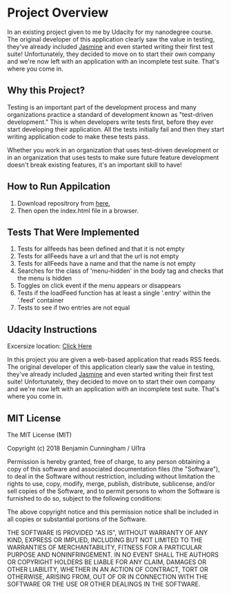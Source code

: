 # Project Overview

In an existing project given to me by Udacity for my nanodegree course. The original developer of this application clearly saw the value in testing, they've already included [Jasmine](http://jasmine.github.io/) and even started writing their first test suite! Unfortunately, they decided to move on to start their own company and we're now left with an application with an incomplete test suite. That's where you come in.


## Why this Project?

Testing is an important part of the development process and many organizations practice a standard of development known as "test-driven development." This is when developers write tests first, before they ever start developing their application. All the tests initially fail and then they start writing application code to make these tests pass.

Whether you work in an organization that uses test-driven development or in an organization that uses tests to make sure future feature development doesn't break existing features, it's an important skill to have!

##  How to Run Appilcation

1. Download repositrory from <a href="https://github.com/Ul1ra/FeedReader">here.</a>
2. Then open the index.html file in a browser.


##  Tests That Were Implemented

1. Tests for allfeeds has been defined and that it is not empty 
2. Tests for allFeeds have a url and that the url is not empty
3. Tests for allFeeds have a name and that the name is not empty 
4. Searches for the class of 'menu-hidden' in the body tag and checks that the menu is hidden
5. Toggles on click event if the menu appears or disappears
6. Tests if the loadFeed function has at least a single '.entry' within the '.feed' container
7. Tests to see if two entries are not equal


## Udacity Instructions

Excersize location: <a href="https://github.com/udacity/frontend-nanodegree-feedreader">Click Here</a>

In this project you are given a web-based application that reads RSS feeds. The original developer of this application clearly saw the value in testing, they've already included <a href="https://jasmine.github.io/">Jasmine</a> and even started writing their first test suite! Unfortunately, they decided to move on to start their own company and we're now left with an application with an incomplete test suite. That's where you come in.


## MIT License

The MIT License (MIT)

Copyright (c) 2018 Benjamin Cunningham / Ul1ra

Permission is hereby granted, free of charge, to any person obtaining a copy
of this software and associated documentation files (the "Software"), to deal
in the Software without restriction, including without limitation the rights
to use, copy, modify, merge, publish, distribute, sublicense, and/or sell
copies of the Software, and to permit persons to whom the Software is
furnished to do so, subject to the following conditions:

The above copyright notice and this permission notice shall be included in all
copies or substantial portions of the Software.

THE SOFTWARE IS PROVIDED "AS IS", WITHOUT WARRANTY OF ANY KIND, EXPRESS OR
IMPLIED, INCLUDING BUT NOT LIMITED TO THE WARRANTIES OF MERCHANTABILITY,
FITNESS FOR A PARTICULAR PURPOSE AND NONINFRINGEMENT. IN NO EVENT SHALL THE
AUTHORS OR COPYRIGHT HOLDERS BE LIABLE FOR ANY CLAIM, DAMAGES OR OTHER
LIABILITY, WHETHER IN AN ACTION OF CONTRACT, TORT OR OTHERWISE, ARISING FROM,
OUT OF OR IN CONNECTION WITH THE SOFTWARE OR THE USE OR OTHER DEALINGS IN THE
SOFTWARE.